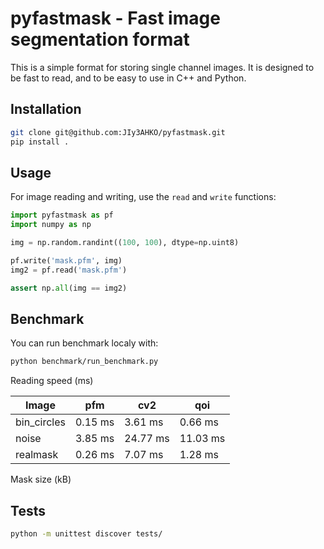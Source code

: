 pyfastmask - Fast image segmentation format
==============

This is a simple format for storing single channel images. It is designed to be fast to read, and to be easy to use in C++ and Python.

Installation
------------

```bash
git clone git@github.com:JIy3AHKO/pyfastmask.git
pip install .
```

Usage
-----
For image reading and writing, use the `read` and `write` functions:

```python
import pyfastmask as pf
import numpy as np

img = np.random.randint((100, 100), dtype=np.uint8)

pf.write('mask.pfm', img)
img2 = pf.read('mask.pfm')

assert np.all(img == img2)
```


Benchmark
---------
You can run benchmark localy with:

```bash
python benchmark/run_benchmark.py
```

Reading speed (ms)

|   Image   |  pfm  |   cv2  |   qoi  |
|-----------|-------|--------|--------|
|bin_circles|0.15 ms| 3.61 ms| 0.66 ms|
|   noise   |3.85 ms|24.77 ms|11.03 ms|
|  realmask |0.26 ms| 7.07 ms| 1.28 ms|

Mask size (kB)
<TBD>

Tests
---------
```bash
python -m unittest discover tests/
```


